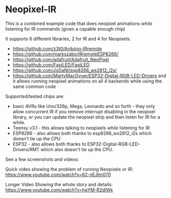 Neopixel-IR
===========
This is a combined example code that does neopixel animations _while_ listening for IR commands (given a capable enough chip)

It supports 6 different libraries, 2 for IR and 4 for Neopixels:
- https://github.com/z3t0/Arduino-IRremote
- https://github.com/markszabo/IRremoteESP8266/
- https://github.com/adafruit/Adafruit_NeoPixel
- https://github.com/FastLED/FastLED
- https://github.com/JoDaNl/esp8266_ws2812_i2s/
- https://github.com/MartyMacGyver/ESP32-Digital-RGB-LED-Drivers
and it allows running neopixel animations on all 4 backends while using the same common code

Supported/tested chips are:
- basic AVRs like Uno/328p, Mega, Leonardo and so forth - they only allow concurrent IR if you remove interrupt disabling in the neopixel library, or you can update the neopixel strip and then listen for IR for a while.
- Teensy v3.1 - this allows talking to neopixels _while_ listening for IR
- ESP8266 - also allows both thanks to esp8266_ws2812_i2s which doesn't tie up the CPU
- ESP32 - also allows both thanks to ESP32-Digital-RGB-LED-Drivers/RMT which also doesn't tie up the CPU.

See a few screenshots and videos:


Quick video showing the problem of running Neopixels or IR: https://www.youtube.com/watch?v=62-nEJtm070

Longer Video Showing the whole story and details: https://www.youtube.com/watch?v=hgYM-R2dIWk
